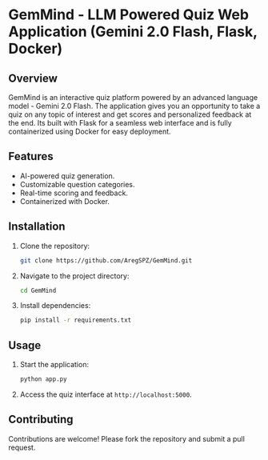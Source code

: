 # GemMind - LLM Powered Quiz Web Application (Gemini 2.0 Flash, Flask, Docker)

## Overview
GemMind is an interactive quiz platform powered by an advanced language model - Gemini 2.0 Flash. The application gives you an opportunity to take a quiz on any topic of interest and get scores and personalized feedback at the end. Its built with Flask for a seamless web interface and is fully containerized using Docker for easy deployment.

## Features

- AI-powered quiz generation.
- Customizable question categories.
- Real-time scoring and feedback.
- Containerized with Docker.

## Installation

1. Clone the repository:
    ```bash
    git clone https://github.com/AregSPZ/GemMind.git
    ```
2. Navigate to the project directory:
    ```bash
    cd GemMind
    ```
3. Install dependencies:
    ```bash
    pip install -r requirements.txt
    ```

## Usage

1. Start the application:
    ```bash
    python app.py
    ```
2. Access the quiz interface at `http://localhost:5000`.

## Contributing

Contributions are welcome! Please fork the repository and submit a pull request.
